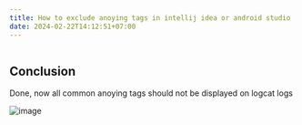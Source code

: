 ```yaml
---
title: How to exclude anoying tags in intellij idea or android studio
date: 2024-02-22T14:12:51+07:00
---
```


```text
```

## Conclusion

Done, now all common anoying tags should not be displayed on logcat logs

![image](https://github.com/dimaslanjaka/source-posts/assets/12471057/1061e3cb-b57f-44de-96b8-78aab3cebeba)
